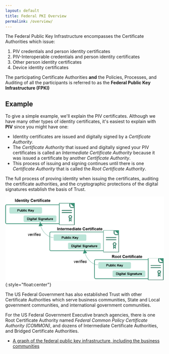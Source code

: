 ```yaml
---
layout: default
title: Federal PKI Overview
permalink: /overview/
---
```


The Federal Public Key Infrastructure encompasses the Certificate Authorities which issue:

1. PIV credentials and person identity certificates 
2. PIV-Interoperable credentials and person identity certificates
3. Other person identity certificates
4. Device identity certificates

The participating Certificate Authorities **and** the Policies, Processes, and Auditing of all the participants is referred to as the **Federal Public Key Infrastructure (FPKI)**

## Example
To give a simple example, we'll explain the PIV certificates.  Although we have many other types of identity certificates, it's easiest to explain with **PIV** since you might have one: 

* Identity certificates are issued and digitally signed by a _Certificate Authority_.  
* The _Certificate Authority_ that issued and digitally signed your PIV certificates is called an _Intermediate Certificate Authority_ because it was issued a certificate by another _Certificate Authority_.  
* This process of issuing and signing continues until there is one  _Certificate Authority_ that is called the _Root Certificate Authority_.

The full process of proving identity when issuing the certificates, auditing the certificate authorities, and the cryptographic protections of the digital signatures establish the basis of Trust. 

![Example of an identity certificate with intermediate and root](../img/certificatechain_small.png){:style="float:center"}

The US Federal Government has also established Trust with other Certificate Authorities which serve business communities, State and Local government communities, and international government communities.

For the US Federal Government Executive branch agencies, there is one Root Certificate Authority named _Federal Common Policy Certificate Authority (COMMON)_, and dozens of Intermediate Certificate Authorities, and Bridged Certificate Authorities.  

*  [A graph of the federal public key infrastructure, including the business communities](https://fpki-graph.fpki-lab.gov/)




<!-- TODO: Reuse same information and visuals from here https://github.com/GSA/piv-guides/blob/staging/pages/certchains.md -->


